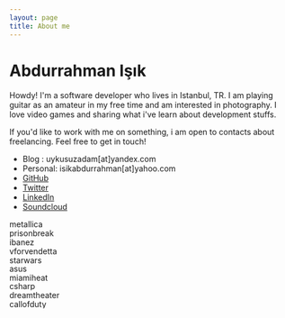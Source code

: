 ```yaml
---
layout: page
title: About me
---
```


# Abdurrahman Işık

Howdy! I'm a software developer who lives in Istanbul, TR. I am playing guitar as an amateur in my free time and am interested in photography. I love video games and sharing what i've learn about development stuffs.

If you'd like to work with me on something, i am open to contacts about freelancing. Feel free to get in touch!

* Blog : uykusuzadam[at]yandex.com
* Personal: isikabdurrahman[at]yahoo.com
* [GitHub](http://github.com/abdurrahman)
* [Twitter](https://twitter.com/xJason21)
* [LinkedIn](https://www.linkedin.com/in/isikabdurrahman)
* [Soundcloud](https://soundcloud.com/xJason21)


<img src="{{ site.baseurl }}/assets/153961-300x16.gif" alt="metallica" width="300" height="16" />
<img src="{{ site.baseurl }}/assets/prisonbreak-300x16.png" alt="prisonbreak" width="300" height="16" />
<img src="{{ site.baseurl }}/assets/ibanez-300x16.png" alt="ibanez" width="300" height="16" />
<img src="{{ site.baseurl }}/assets/vforvendetta-300x16.jpg" alt="vforvendetta" width="300" height="16" />
<img src="{{ site.baseurl }}/assets/starwars-300x15.jpg" alt="starwars" width="300" height="15" />
<img src="{{ site.baseurl }}/assets/asus-300x16.gif" alt="asus" width="300" height="16" />
<img src="{{ site.baseurl }}/assets/miamiheat-300x15.jpg" alt="miamiheat" width="300" height="15" />
<img src="{{ site.baseurl }}/assets/csharp-300x16.gif" alt="csharp" width="300" height="16" />
<img src="{{ site.baseurl }}/assets/dreamtheater-300x16.png" alt="dreamtheater" width="300" height="16" />
<img src="{{ site.baseurl }}/assets/callofduty-300x16.png" alt="callofduty" width="300" height="16" />
